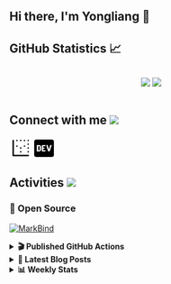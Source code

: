 ## Hi there, I'm Yongliang 👋 

## GitHub Statistics :chart_with_upwards_trend:
<div align="center">
<div style="display: flex; align-items: center; justify-content: center;">

[![](https://github-readme-stats.vercel.app/api?username=tlylt&show_icons=true&theme=tokyonight&hide_border=true&locale=en)](https://github.com/tlylt)
[![](https://github-readme-streak-stats.herokuapp.com/?user=tlylt&theme=tokyonight&hide_border=true)](https://github.com/tlylt)
</div>
</div>

## Connect with me <img src="https://media.giphy.com/media/iY8CRBdQXODJSCERIr/giphy.gif" width="30px">

<a href="https://www.yongliangliu.com/" target="_blank"><img align="center" src="static/site-icon.png" alt="yongliangliu.com" height="40" width="40" /></a>
<a href="https://dev.to/tlylt" target="_blank"><img align="center" src="static/dev-badge.svg" alt="dev.to/tlylt" height="35" width="35" /></a>

## Activities <img src="https://media.giphy.com/media/WUlplcMpOCEmTGBtBW/giphy.gif" width="30">

### 🔭 Open Source

[![MarkBind](https://github-readme-stats.vercel.app/api/pin/?username=markbind&repo=markbind)](https://github.com/MarkBind/markbind)

<details>
<summary> <b>🎬 Published GitHub Actions </b> </summary>

[![install-graphviz](https://github-readme-stats.vercel.app/api/pin/?username=tlylt&repo=install-graphviz)](https://github.com/tlylt/install-graphviz)

[![reposense-action](https://github-readme-stats.vercel.app/api/pin/?username=tlylt&repo=reposense-action)](https://github.com/tlylt/reposense-action)

[![markbin-action](https://github-readme-stats.vercel.app/api/pin/?username=markbind&repo=markbind-action)](https://github.com/MarkBind/markbind-action)

</details>

<details>
<summary> <b>📕 Latest Blog Posts</b> </summary>

<!-- BLOG-POST-LIST:START -->
- [Crossing abstraction barrier between parent and child class](https://www.yongliangliu.com/blog/cross-abstraction-barrier-between-parent-child/)
- [Intermediate GitHub CI Workflow Walk Through](https://www.yongliangliu.com/blog/intermediate-github-ci-workflow-walk-through/)
- [RooFind](https://www.yongliangliu.com/blog/roofind/)
- [Prove that the problem of determining whether a graph is connected is evasive](https://www.yongliangliu.com/blog/prove-graph-check-connected-evasive/)
- [Prove that every sorting algorithm must make at least lg&lpar;n!&rpar; comparisons](https://www.yongliangliu.com/blog/prove-sorting-at-least-lgn/)
<!-- BLOG-POST-LIST:END -->

</details>

<details>
<summary> <b>📊 Weekly Stats</b> </summary>

<!--START_SECTION:waka-->
![Code Time](http://img.shields.io/badge/Code%20Time-0%20secs-blue)

**🐱 My GitHub Data** 

> 🏆 2,838 Contributions in the Year 2022
 > 
> 📦 275.9 kB Used in GitHub's Storage 
 > 
> 🚫 Not Opted to Hire
 > 
> 📜 113 Public Repositories 
 > 
> 🔑 15 Private Repositories  
 > 
**I'm an Early 🐤** 

```text
🌞 Morning    457 commits    ███████░░░░░░░░░░░░░░░░░░   28.09% 
🌆 Daytime    414 commits    ██████░░░░░░░░░░░░░░░░░░░   25.45% 
🌃 Evening    613 commits    █████████░░░░░░░░░░░░░░░░   37.68% 
🌙 Night      143 commits    ██░░░░░░░░░░░░░░░░░░░░░░░   8.79%

```
📅 **I'm Most Productive on Friday** 

```text
Monday       229 commits    ███░░░░░░░░░░░░░░░░░░░░░░   14.07% 
Tuesday      172 commits    ██░░░░░░░░░░░░░░░░░░░░░░░   10.57% 
Wednesday    236 commits    ███░░░░░░░░░░░░░░░░░░░░░░   14.51% 
Thursday     257 commits    ████░░░░░░░░░░░░░░░░░░░░░   15.8% 
Friday       274 commits    ████░░░░░░░░░░░░░░░░░░░░░   16.84% 
Saturday     213 commits    ███░░░░░░░░░░░░░░░░░░░░░░   13.09% 
Sunday       246 commits    ███░░░░░░░░░░░░░░░░░░░░░░   15.12%

```


📊 **This Week I Spent My Time On** 

```text
⌚︎ Time Zone: Asia/Singapore

💬 Programming Languages: 
Go                       6 hrs 20 mins       ████████████████████░░░░░   81.8% 
Markdown                 31 mins             █░░░░░░░░░░░░░░░░░░░░░░░░   6.78% 
JSON                     23 mins             █░░░░░░░░░░░░░░░░░░░░░░░░   4.99% 
HTML                     11 mins             ░░░░░░░░░░░░░░░░░░░░░░░░░   2.45% 
Protocol Buffer          10 mins             ░░░░░░░░░░░░░░░░░░░░░░░░░   2.21%

```


 Last Updated on 17/05/2022 00:38:17 UTC
<!--END_SECTION:waka-->

</details>